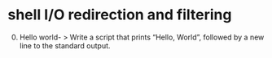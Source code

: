 # shell I/O redirection and filtering
0. Hello world- > Write a script that prints “Hello, World”, followed by a new line to the standard output.
